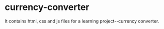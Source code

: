 # currency-converter
It contains html, css and js files for a learning project--currency converter. 
